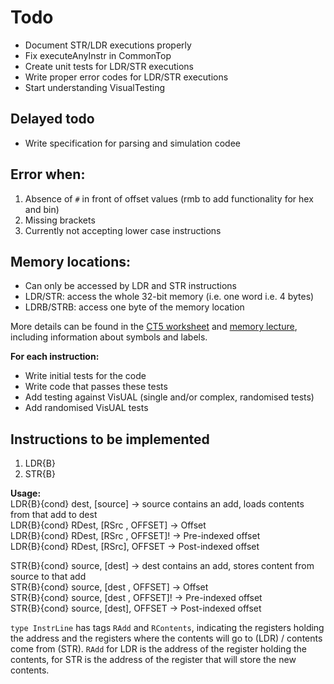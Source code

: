 # Todo
- Document STR/LDR executions properly
- Fix executeAnyInstr in CommonTop 
- Create unit tests for LDR/STR executions
- Write proper error codes for LDR/STR executions
- Start understanding VisualTesting

## Delayed todo
- Write specification for parsing and simulation codee

## Error when:  
1. Absence of `#` in front of offset values (rmb to add functionality for hex and bin)
2. Missing brackets
3. Currently not accepting lower case instructions

## Memory locations:
- Can only be accessed by LDR and STR instructions
- LDR/STR: access the whole 32-bit memory (i.e. one word i.e. 4 bytes)
- LDRB/STRB: access one byte of the memory location

More details can be found in the [CT5 worksheet](https://intranet.ee.ic.ac.uk/t.clarke/arch/html16/CT5.html) and [memory lecture](https://intranet.ee.ic.ac.uk/t.clarke/arch/html16/lect16/memory.pdf), including information about symbols and labels.

**For each instruction:**
- Write initial tests for the code
- Write code that passes these tests
- Add testing against VisUAL (single and/or complex, randomised tests)
- Add randomised VisUAL tests

## Instructions to be implemented

1. LDR{B}
2. STR{B}

**Usage:**  
LDR{B}{cond} dest, \[source\]                    -> source contains an add, loads contents from that add to dest  
LDR{B}{cond} RDest, \[RSrc , OFFSET\]            -> Offset  
LDR{B}{cond} RDest, \[RSrc , OFFSET\]!           -> Pre-indexed offset  
LDR{B}{cond} RDest, \[RSrc\], OFFSET             -> Post-indexed offset  

STR{B}{cond} source, \[dest\]                    -> dest contains an add, stores content from source to that add  
STR{B}{cond} source, \[dest , OFFSET\]           -> Offset  
STR{B}{cond} source, \[dest , OFFSET\]!          -> Pre-indexed offset  
STR{B}{cond} source, \[dest\], OFFSET            -> Post-indexed offset  

`type InstrLine` has tags `RAdd` and `RContents`, indicating the registers holding the address and the registers where the contents will go to (LDR) / contents come from (STR). `RAdd` for LDR is the address of the register holding the contents, for STR is the address of the register that will store the new contents.
